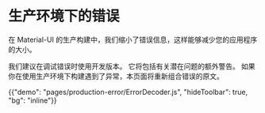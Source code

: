 # 生产环境下的错误

<p class="description">在 Material-UI 的生产构建中，我们缩小了错误信息，这样能够减少您的应用程序的大小。</p>

我们建议在调试错误时使用开发版本。 它将包括有关潜在问题的额外警告。 如果你在使用生产环境下构建遇到了异常，本页面将重新组合错误的原文。

{{"demo": "pages/production-error/ErrorDecoder.js", "hideToolbar": true, "bg": "inline"}}
